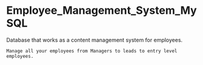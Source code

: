 # Employee_Management_System_MySQL
Database that works as a content management system for employees.

    Manage all your employees from Managers to leads to entry level employees.
